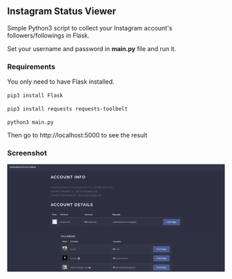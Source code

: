 ## Instagram Status Viewer

Simple Python3 script to collect your Instagram account's followers/followings in Flask.

Set your username and password in **main.py** file and run it.

### Requirements

You only need to have Flask installed.

`pip3 install Flask`

`pip3 install requests requests-toolbelt`

`python3 main.py`

Then go to http://localhost:5000 to see the result

### Screenshot

![screenshot.png](screenshot.png)